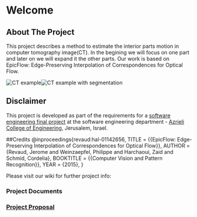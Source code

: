 # Welcome

## About The Project
This project describes a  method to estimate the interior parts motion in computer tomography image(CT).
In the begining we will focus on one part and later on we will expand it the other parts.
Our work is based on EpicFlow: Edge-Preserving Interpolation of Correspondences for Optical Flow. 

![CT example](https://github.com/shon-otmazgin/Optical-Flow-on-CT-images/blob/master/Project%20images/ct_exmple.png)![CT example with segmentation](https://github.com/shon-otmazgin/Optical-Flow-on-CT-images/blob/master/Project%20images/ct_exmple_with_segmentarion.png)

## Disclaimer
This project is developed as part of the requirements for a [software engineering final project](http://projects.jce.ac.il/moodle/login/index.php) at the software engineering department - [Azrieli College of Engineering](http://www.jce.ac.il/), Jerusalem, Israel.

##Credits
@inproceedings{revaud:hal-01142656,
  TITLE = {{EpicFlow: Edge-Preserving Interpolation of Correspondences for Optical Flow}},
  AUTHOR = {Revaud, Jerome and Weinzaepfel, Philippe and Harchaoui, Zaid and Schmid, Cordelia},
  BOOKTITLE = {{Computer Vision and Pattern Recognition}},
  YEAR = {2015},
}

Please visit our wiki for further project info: 

### Project Documents

### [Project Proposal]()
